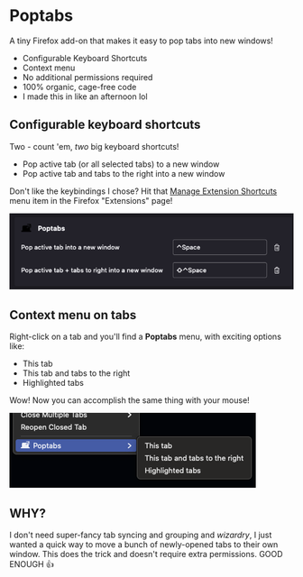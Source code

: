 # Poptabs

A tiny Firefox add-on that makes it easy to pop tabs into new windows!

* Configurable Keyboard Shortcuts
* Context menu
* No additional permissions required
* 100% organic, cage-free code
* I made this in like an afternoon lol

## Configurable keyboard shortcuts


Two - count 'em, _two_ big keyboard shortcuts!

* Pop active tab (or all selected tabs) to a new window
* Pop active tab and tabs to the right into a new window

Don't like the keybindings I chose? Hit that [Manage Extension Shortcuts] menu item in the Firefox "Extensions" page!

![Screenshot showing the Poptabs extension keyboard shortcuts](poptabs-keys.png)

[Manage Extension Shortcuts]: https://support.mozilla.org/en-US/kb/manage-extension-shortcuts-firefox

## Context menu on tabs

Right-click on a tab and you'll find a **Poptabs** menu, with exciting options like:

* This tab
* This tab and tabs to the right
* Highlighted tabs

Wow! Now you can accomplish the same thing with your mouse! 

![Screenshot showing Poptabs menu](poptabs-menu.png)


 ## WHY?

 I don't need super-fancy tab syncing and grouping and _wizardry_, I just wanted a quick way to move a bunch of newly-opened tabs to their own window. This does the trick and doesn't require extra permissions. GOOD ENOUGH 👍
